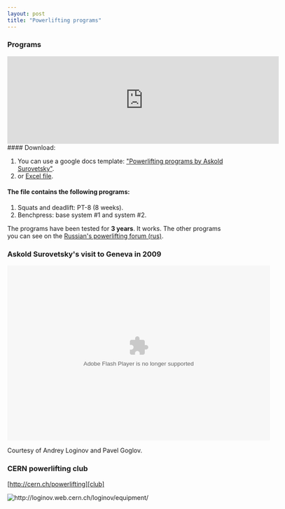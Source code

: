 ```yaml
---
layout: post
title: "Powerlifting programs"
---
```


### Programs
<iframe width="620" height="200" frameborder="0" scrolling="no" marginheight="0" marginwidth="0" src="https://drive.google.com/embeddedtemplate?id=0Ag1zWDlANxEodG1MaXFhRXdKX0x5emJzUGRZY2cxMVE"></iframe>
#### Download:

1.  You can use a google docs template: ["Powerlifting programs by Askold Surovetsky"][program].
2.  or [Excel file][program_xls].

#### The file contains the following programs:

1.  Squats and deadlift: PT-8 (8 weeks).
2.  Benchpress: base system #1 and system #2.

The programs have been tested for **3 years**. It works. The other programs you can see on the [Russian's powerlifting forum (rus)][forum].

[program]: https://docs.google.com/previewtemplate?id=0Ag1zWDlANxEodG1MaXFhRXdKX0x5emJzUGRZY2cxMVE&mode=public
[program_xls]: http://dl.dropbox.com/u/862762/surovetsky.xls
[forum]: http://forum.powerlifting.ru/index.php?showtopic=26406



### Askold Surovetsky's visit to Geneva in 2009

<embed type="application/x-shockwave-flash" src="https://picasaweb.google.com/s/c/bin/slideshow.swf" width="600" height="400" flashvars="host=picasaweb.google.com&captions=1&hl=en_US&feat=flashalbum&RGB=0x000000&feed=https%3A%2F%2Fpicasaweb.google.com%2Fdata%2Ffeed%2Fapi%2Fuser%2F112880724078255748651%2Falbumid%2F5394207030142238529%3Falt%3Drss%26kind%3Dphoto%26hl%3Den_US" pluginspage="http://www.macromedia.com/go/getflashplayer"></embed>

Courtesy of Andrey Loginov and Pavel Goglov.

### CERN powerlifting club

[http://cern.ch/powerlifting][club]

[club]: http://cern.ch/powerlifting

<img src="https://lh4.googleusercontent.com/-q4Zd6ut3aSg/T5a9oz1GDbI/AAAAAAAADwQ/wjazyOO0WlE/s640/cern_gym_photo.jpg" alt="http://loginov.web.cern.ch/loginov/equipment/" title="http://loginov.web.cern.ch/loginov/equipment/"/>



